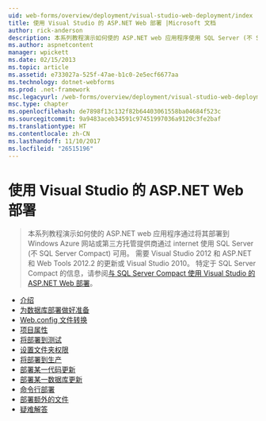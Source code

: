 ```yaml
---
uid: web-forms/overview/deployment/visual-studio-web-deployment/index
title: 使用 Visual Studio 的 ASP.NET Web 部署 |Microsoft 文档
author: rick-anderson
description: 本系列教程演示如何使的 ASP.NET web 应用程序使用 SQL Server (不 SQL Server Compact) 可通过 internet 通过将其部署 t...
ms.author: aspnetcontent
manager: wpickett
ms.date: 02/15/2013
ms.topic: article
ms.assetid: e733027a-525f-47ae-b1c0-2e5ecf6677aa
ms.technology: dotnet-webforms
ms.prod: .net-framework
msc.legacyurl: /web-forms/overview/deployment/visual-studio-web-deployment
msc.type: chapter
ms.openlocfilehash: de7898f13c132f82b64403061558ba04684f523c
ms.sourcegitcommit: 9a9483aceb34591c97451997036a9120c3fe2baf
ms.translationtype: HT
ms.contentlocale: zh-CN
ms.lasthandoff: 11/10/2017
ms.locfileid: "26515196"
---
```

<a name="aspnet-web-deployment-using-visual-studio"></a>使用 Visual Studio 的 ASP.NET Web 部署
====================
> 本系列教程演示如何使的 ASP.NET web 应用程序通过将其部署到 Windows Azure 网站或第三方托管提供商通过 internet 使用 SQL Server (不 SQL Server Compact) 可用。 需要 Visual Studio 2012 和 ASP.NET 和 Web Tools 2012.2 的更新或 Visual Studio 2010。 特定于 SQL Server Compact 的信息，请参阅[与 SQL Server Compact 使用 Visual Studio 的 ASP.NET Web 部署](../../older-versions-getting-started/deployment-to-a-hosting-provider/deployment-to-a-hosting-provider-introduction-1-of-12.md)。


- [介绍](introduction.md)
- [为数据库部署做好准备](preparing-databases.md)
- [Web.config 文件转换](web-config-transformations.md)
- [项目属性](project-properties.md)
- [将部署到测试](deploying-to-iis.md)
- [设置文件夹权限](setting-folder-permissions.md)
- [将部署到生产](deploying-to-production.md)
- [部署某一代码更新](deploying-a-code-update.md)
- [部署某一数据库更新](deploying-a-database-update.md)
- [命令行部署](command-line-deployment.md)
- [部署额外的文件](deploying-extra-files.md)
- [疑难解答](troubleshooting.md)
